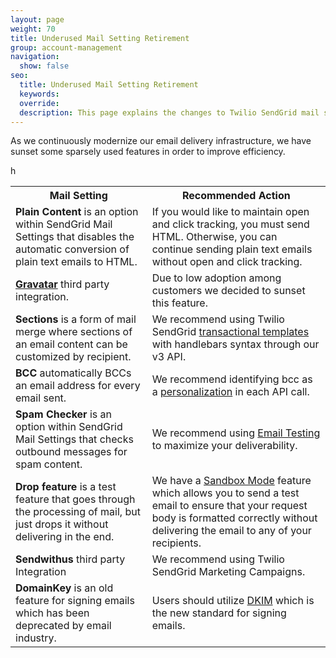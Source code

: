 ```yaml
---
layout: page
weight: 70
title: Underused Mail Setting Retirement
group: account-management
navigation:
  show: false
seo:
  title: Underused Mail Setting Retirement
  keywords:   
  override: 
  description: This page explains the changes to Twilio SendGrid mail settings coming in Q1 2020
---
```


As we continuously modernize our email delivery infrastructure, we have sunset some sparsely used features in order to improve efficiency. 

<table>
  <tr>
    <th>Mail Setting</th>
    <th>Recommended Action</th>
  </tr>
  <tr>
    <td><span style="font-weight:bold">Plain Content</span> is an option within SendGrid Mail Settings that disables the automatic conversion of plain text emails to HTML.</td>
    <td>If you would like to maintain open and click tracking, you must send HTML. Otherwise, you can continue sending plain text emails without open and click tracking.</td>
  </tr>
  <tr>
    <td><span style="font-weight:bold"><a href="http://en.gravatar.com/">Gravatar</a></span> third party integration.</td>
    <td>Due to low adoption among customers we decided to sunset this feature.</td>
  </tr>
  <tr>
    <td><span style="font-weight:bold">Sections</span> is a form of mail merge where sections of an email content can be customized by recipient.</td>
    <td>We recommend using Twilio SendGrid <a href="https://sendgrid.com/docs/ui/sending-email/how-to-send-an-email-with-dynamic-transactional-templates/">transactional templates</a> with handlebars syntax through our v3 API.</td>
  </tr>
  <tr>
    <td><span style="font-weight:bold">BCC </span>automatically BCCs an email address for every email sent.</td>
    <td>We recommend identifying bcc as a <a href="https://sendgrid.com/docs/for-developers/sending-email/personalizations/#sending-a-single-email-to-a-single-recipient-with-a-cc-and-a-bcc">personalization</a> in each API call.</td>
  </tr>
  <tr>
    <td><span style="font-weight:bold">Spam Checker </span>is an option within SendGrid Mail Settings that checks outbound messages for spam content.</td>
    <td>We recommend using  <a href="https://sendgrid.com/docs/ui/sending-email/email-testing/">Email Testing</a> to maximize your deliverability.</td>
  </tr>
  <tr>
    <td><span style="font-weight:bold">Drop feature</span> is a test feature that goes through the processing of mail, but just drops it without delivering in the end.</td>
    <td>We have a <a href="https://sendgrid.com/docs/for-developers/sending-email/sandbox-mode/">Sandbox Mode</a> feature which allows you to send a test email to ensure that your request body is formatted correctly without delivering the email to any of your recipients.</td> h
  </tr>
  <tr>
    <td><span style="font-weight:bold">Sendwithus</span> third party Integration</td>
    <td>We recommend using Twilio SendGrid Marketing Campaigns.</td>
  </tr>
   <td><span style="font-weight:bold">DomainKey</span> is an old feature for signing emails which has been deprecated by email industry. </td>
<td>Users should utilize <a href="https://sendgrid.com/docs/glossary/dkim/">DKIM</a> which is the new standard for signing emails. </td>
</table>
